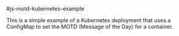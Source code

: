#js-motd-kubernetes-example

This is a simple example of a Kubernetes deployment that uses a ConfigMap to set the MOTD (Message of the Day) for a container.